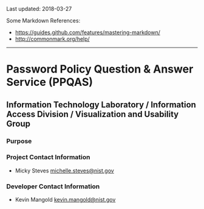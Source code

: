 Last updated: 2018-03-27

Some Markdown References:
 
 - https://guides.github.com/features/mastering-markdown/
 - http://commonmark.org/help/

---

# Password Policy Question &amp; Answer Service (PPQAS)

## Information Technology Laboratory / Information Access Division / Visualization and Usability Group

### Purpose


### Project Contact Information
 - Micky Steves <michelle.steves@nist.gov>

### Developer Contact Information
 - Kevin Mangold <kevin.mangold@nist.gov>
